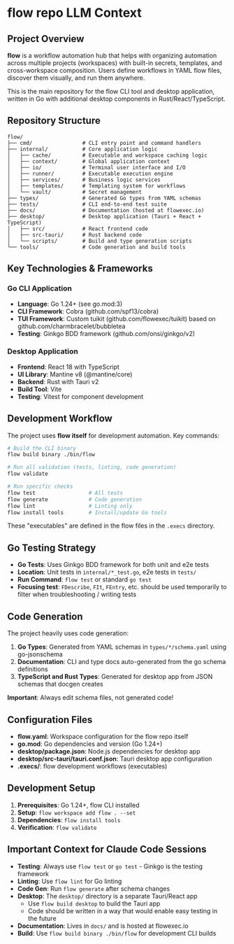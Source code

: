 # flow repo LLM Context

## Project Overview

**flow** is a workflow automation hub that helps with organizing automation across multiple projects (workspaces) with built-in secrets, templates, and cross-workspace composition. Users define workflows in YAML flow files, discover them visually, and run them anywhere.

This is the main repository for the flow CLI tool and desktop application, written in Go with additional desktop components in Rust/React/TypeScript.

## Repository Structure

```
flow/
├── cmd/                # CLI entry point and command handlers
├── internal/           # Core application logic
│   ├── cache/          # Executable and workspace caching logic  
│   ├── context/        # Global application context
│   ├── io/             # Terminal user interface and I/O
│   ├── runner/         # Executable execution engine
│   ├── services/       # Business logic services
│   ├── templates/      # Templating system for workflows
│   └── vault/          # Secret management
├── types/              # Generated Go types from YAML schemas
├── tests/              # CLI end-to-end test suite
├── docs/               # Documentation (hosted at flowexec.io)
├── desktop/            # Desktop application (Tauri + React + TypeScript)
│   ├── src/            # React frontend code
│   ├── src-tauri/      # Rust backend code
│   └── scripts/        # Build and type generation scripts
└── tools/              # Code generation and build tools
```

## Key Technologies & Frameworks

### Go CLI Application
- **Language**: Go 1.24+ (see go.mod:3)
- **CLI Framework**: Cobra (github.com/spf13/cobra)
- **TUI Framework**: Custom tuikit (github.com/flowexec/tuikit) based on github.com/charmbracelet/bubbletea 
- **Testing**: Ginkgo BDD framework (github.com/onsi/ginkgo/v2)

### Desktop Application  
- **Frontend**: React 18 with TypeScript
- **UI Library**: Mantine v8 (@mantine/core)
- **Backend**: Rust with Tauri v2
- **Build Tool**: Vite
- **Testing**: Vitest for component development

## Development Workflow

The project uses **flow itself** for development automation. Key commands:

```bash
# Build the CLI binary
flow build binary ./bin/flow

# Run all validation (tests, linting, code generation)
flow validate

# Run specific checks
flow test                 # All tests
flow generate             # Code generation  
flow lint                 # Linting only
flow install tools        # Install/update Go tools
```

These "executables" are defined in the flow files in the `.execs` directory.

## Go Testing Strategy

- **Go Tests**: Uses Ginkgo BDD framework for both unit and e2e tests
- **Location**: Unit tests in `internal/*_test.go`, e2e tests in `tests/`
- **Run Command**: `flow test` or standard `go test`
- **Focusing test**: `FDescribe`, `FIt`, `FEntry`, etc. should be used temporarily to filter when troubleshooting / writing tests

## Code Generation

The project heavily uses code generation:

1. **Go Types**: Generated from YAML schemas in `types/*/schema.yaml` using go-jsonschema
2. **Documentation**: CLI and type docs auto-generated from the go schema definitions
3. **TypeScript and Rust Types**: Generated for desktop app from JSON schemas that docgen creates

**Important**: Always edit schema files, not generated code!

## Configuration Files

- **flow.yaml**: Workspace configuration for the flow repo itself
- **go.mod**: Go dependencies and version (Go 1.24+)
- **desktop/package.json**: Node.js dependencies for desktop app
- **desktop/src-tauri/tauri.conf.json**: Tauri desktop app configuration
- **.execs/**: flow development workflows (executables)

## Development Setup

1. **Prerequisites**: Go 1.24+, flow CLI installed
2. **Setup**: `flow workspace add flow . --set`
3. **Dependencies**: `flow install tools`
4. **Verification**: `flow validate`

## Important Context for Claude Code Sessions

- **Testing**: Always use `flow test` or `go test` - Ginkgo is the testing framework
- **Linting**: Use `flow lint` for Go linting
- **Code Gen**: Run `flow generate` after schema changes
- **Desktop**: The `desktop/` directory is a separate Tauri/React app
  - Use `flow build desktop` to build the Tauri app
  - Code should be written in a way that would enable easy testing in the future
- **Documentation**: Lives in `docs/` and is hosted at flowexec.io
- **Build**: Use `flow build binary ./bin/flow` for development CLI builds
